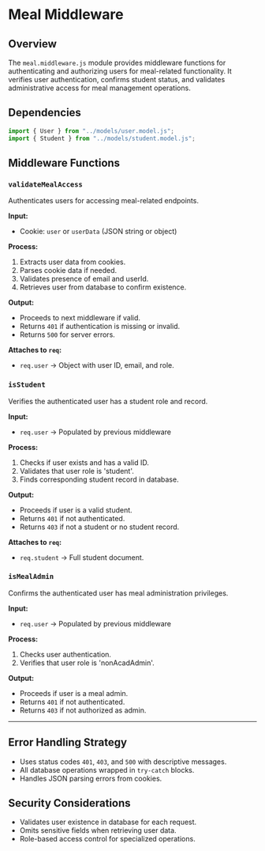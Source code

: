 # Meal Middleware

## Overview

The `meal.middleware.js` module provides middleware functions for authenticating and authorizing users for meal-related functionality. It verifies user authentication, confirms student status, and validates administrative access for meal management operations.

## Dependencies

```javascript
import { User } from "../models/user.model.js";
import { Student } from "../models/student.model.js";
```

## Middleware Functions

### `validateMealAccess`
Authenticates users for accessing meal-related endpoints.

**Input:**
-   Cookie: `user` or `userData` (JSON string or object)

**Process:**
1.  Extracts user data from cookies.
2.  Parses cookie data if needed.
3.  Validates presence of email and userId.
4.  Retrieves user from database to confirm existence.

**Output:**
-   Proceeds to next middleware if valid.
-   Returns `401` if authentication is missing or invalid.
-   Returns `500` for server errors.

**Attaches to `req`:**
-   `req.user` → Object with user ID, email, and role.

### `isStudent`
Verifies the authenticated user has a student role and record.

**Input:**
-   `req.user` → Populated by previous middleware

**Process:**
1.  Checks if user exists and has a valid ID.
2.  Validates that user role is 'student'.
3.  Finds corresponding student record in database.

**Output:**
-   Proceeds if user is a valid student.
-   Returns `401` if not authenticated.
-   Returns `403` if not a student or no student record.

**Attaches to `req`:**
-   `req.student` → Full student document.

### `isMealAdmin`
Confirms the authenticated user has meal administration privileges.

**Input:**
-   `req.user` → Populated by previous middleware

**Process:**
1.  Checks user authentication.
2.  Verifies that user role is 'nonAcadAdmin'.

**Output:**
-   Proceeds if user is a meal admin.
-   Returns `401` if not authenticated.
-   Returns `403` if not authorized as admin.

* * * * *

## Error Handling Strategy
-   Uses status codes `401`, `403`, and `500` with descriptive messages.
-   All database operations wrapped in `try-catch` blocks.
-   Handles JSON parsing errors from cookies.

## Security Considerations
-   Validates user existence in database for each request.
-   Omits sensitive fields when retrieving user data.
-   Role-based access control for specialized operations.